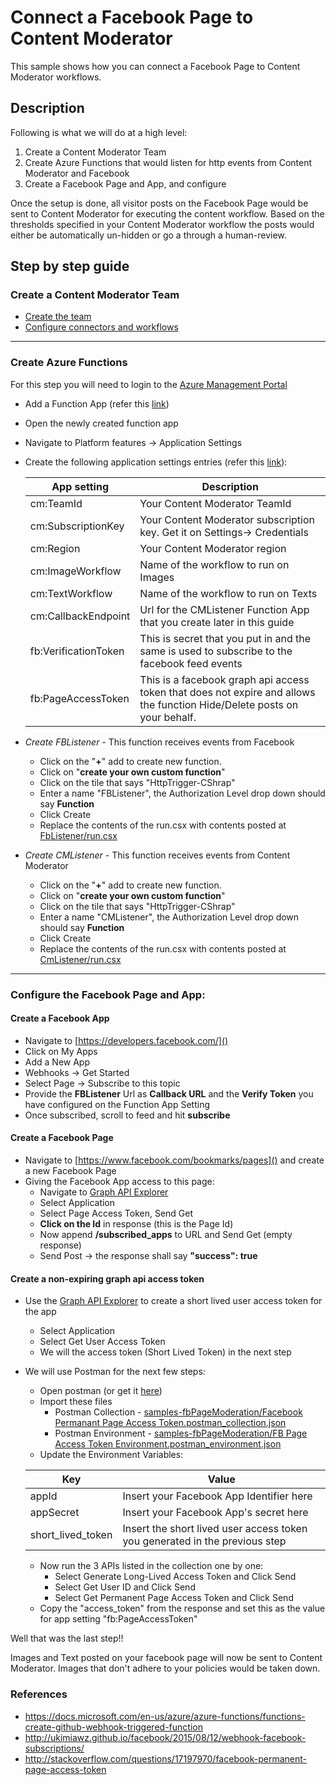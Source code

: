     

# Connect a Facebook Page to Content Moderator
This sample shows how you can connect a Facebook Page to Content Moderator workflows.

## Description
Following is what we will do at a high level:

1. Create a Content Moderator Team
2. Create Azure Functions that would listen for http events from Content Moderator and Facebook
3. Create a Facebook Page and App, and configure

Once the setup is done, all visitor posts on the Facebook Page would be sent to Content Moderator for executing the content workflow. Based on the thresholds specified in your Content Moderator workflow the posts would either be automatically un-hidden or go a through a human-review.

## Step by step guide
### Create a Content Moderator Team
- [Create the team](https://docs.microsoft.com/en-us/azure/cognitive-services/Content-Moderator/quick-start)
- [Configure connectors and workflows](https://docs.microsoft.com/en-us/azure/cognitive-services/Content-Moderator/review-tool-user-guide/workflows)

----------

### Create Azure Functions
For this step you will need to login to the [Azure Management Portal](https://portal.azure.com)

 - Add a Function App (refer this [link](https://docs.microsoft.com/en-us/azure/azure-functions/functions-create-function-app-portal))
 - Open the newly created function app
 - Navigate to Platform features -> Application Settings
 - Create the following application settings entries (refer this [link](https://docs.microsoft.com/en-us/azure/azure-functions/functions-how-to-use-azure-function-app-settings#settings)):
 
	 App setting|Description
	 ----------|----------
	 cm:TeamId|Your Content Moderator TeamId
	 cm:SubscriptionKey|Your Content Moderator subscription key. Get it on Settings-> Credentials	 
	 cm:Region|Your Content Moderator region
	 cm:ImageWorkflow|Name of the workflow to run on Images
	 cm:TextWorkflow|Name of the workflow to run on Texts
	 cm:CallbackEndpoint|Url for the CMListener Function App that you create later in this guide
	 fb:VerificationToken|This is secret that you put in and the same is used to subscribe to the facebook feed events
	 fb:PageAccessToken|This is a facebook graph api access token that does not expire and allows the function Hide/Delete posts on your behalf.
	 

 - *Create FBListener* - This function receives events from Facebook 
	 - Click on the "**+**" add to create new function.
	 - Click on "**create your own custom function**"
	 - Click on the tile that says "HttpTrigger-CShrap"
	 - Enter a name "FBListener", the Authorization Level drop down should say **Function**
	 - Click Create
	 - Replace the contents of the run.csx with contents posted at [FbListener/run.csx](FbListener/run.csx)


 - *Create CMListener* - This function receives events from Content Moderator
	 - Click on the "**+**" add to create new function.
	 - Click on "**create your own custom function**"
	 - Click on the tile that says "HttpTrigger-CShrap"
	 - Enter a name "CMListener", the Authorization Level drop down should say **Function**
	 - Click Create
	 - Replace the contents of the run.csx with contents posted at [CmListener/run.csx](CmListener/run.csx)


----------

### Configure the Facebook Page and App:
#### Create a Facebook App
 - Navigate to [https://developers.facebook.com/]()
 - Click on My Apps
 - Add a New App
 - Webhooks -> Get Started
 - Select Page -> Subscribe to this topic
 - Provide the **FBListener** Url as **Callback URL** and the **Verify Token** you have configured on the Function App Setting
 - Once subscribed, scroll to feed and hit **subscribe**


#### Create a Facebook Page
 - Navigate to [https://www.facebook.com/bookmarks/pages]() and create a new Facebook Page
 - Giving the Facebook App access to this page:
	 - Navigate to [Graph API Explorer](https://developers.facebook.com/tools/explorer/)
	 - Select Application
	 - Select Page Access Token, Send Get
	 - **Click on the Id** in response (this is the Page Id)
	 - Now append **/subscribed_apps** to URL and Send Get (empty response)
	 - Send Post -> the response shall say **"success": true**

#### Create a non-expiring graph api access token
 - Use the [Graph API Explorer](https://developers.facebook.com/tools/explorer/) to create a short lived user access token for the app
	- Select Application
	- Select Get User Access Token
	- We will the access token (Short Lived Token) in the next step

 - We will use Postman for the next few steps:
	 - Open postman (or get it [here](https://www.getpostman.com/))
	 - Import these files 
 		- Postman Collection - [samples-fbPageModeration/Facebook Permanant Page Access Token.postman_collection.json]()
		- Postman Environment - [samples-fbPageModeration/FB Page Access Token Environment.postman_environment.json]()
	- Update the Environment Variables:
		
	Key|Value
	----------|----------
	appId| Insert your Facebook App Identifier here
	appSecret| Insert your Facebook App's secret here
	short_lived_token| Insert the short lived user access token you generated in the previous step
	
	- Now run the 3 APIs listed in the collection one by one:
		- Select Generate Long-Lived Access Token and Click Send
		- Select Get User ID and Click Send
		- Select Get Permanent Page Access Token and Click Send
	- Copy the "access_token" from the response and set this as the value for app setting "fb:PageAccessToken"
	
Well that was the last step!!

Images and Text posted on your facebook page will now be sent to Content Moderator. Images that don't adhere to your policies would be taken down.

### References
- https://docs.microsoft.com/en-us/azure/azure-functions/functions-create-github-webhook-triggered-function
- http://ukimiawz.github.io/facebook/2015/08/12/webhook-facebook-subscriptions/
- http://stackoverflow.com/questions/17197970/facebook-permanent-page-access-token

